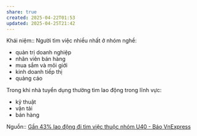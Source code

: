 ```yaml
---
share: true
created: 2025-04-22T01:53
updated: 2025-04-25T21:42
---
```

Khái niệm:: 
Người tìm việc nhiều nhất ở nhóm nghề:
- quản trị doanh nghiệp
- nhân viên bán hàng
- mua sắm và môi giới
- kinh doanh tiếp thị
- quảng cáo

Trong khi nhà tuyển dụng thường tìm lao động trong lĩnh vực:
- kỹ thuật
- vận tải
- bán hàng

Nguồn:: [Gần 43% lao động đi tìm việc thuộc nhóm U40 - Báo VnExpress](https://vnexpress.net/gan-43-lao-dong-di-tim-viec-thuoc-nhom-u40-4876912.html)